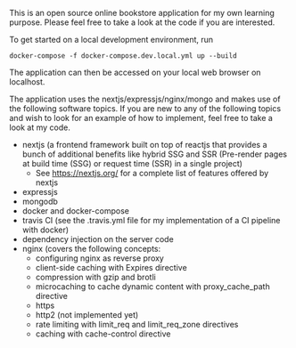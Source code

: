 This is an open source online bookstore application for my own learning purpose.  Please feel free to take a look at the code if you are interested.

To get started on a local development environment, run

```
docker-compose -f docker-compose.dev.local.yml up --build
```

The application can then be accessed on your local web browser on localhost.

The application uses the nextjs/expressjs/nginx/mongo and makes use of the following software topics.  If you are new to any of the following topics and wish to look for an example of how to implement, feel free to take a look at my code.
- nextjs (a frontend framework built on top of reactjs that provides a bunch of additional benefits like hybrid SSG and SSR (Pre-render pages at build time (SSG) or request time (SSR) in a single project)
   - See https://nextjs.org/ for a complete list of features offered by nextjs
- expressjs
- mongodb
- docker and docker-compose
- travis CI (see the .travis.yml file for my implementation of a CI pipeline with docker)
- dependency injection on the server code
- nginx (covers the following concepts:
   - configuring nginx as reverse proxy
   - client-side caching with Expires directive
   - compression with gzip and brotli
   - microcaching to cache dynamic content with proxy_cache_path directive
   - https
   - http2 (not implemented yet)
   - rate limiting with limit_req and limit_req_zone directives
   - caching with cache-control directive
